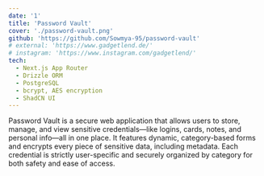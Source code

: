 ```yaml
---
date: '1'
title: 'Password Vault'
cover: './password-vault.png'
github: 'https://github.com/Sowmya-95/password-vault'
# external: 'https://www.gadgetlend.de/'
# instagram: 'https://www.instagram.com/gadgetlend/'
tech:
  - Next.js App Router
  - Drizzle ORM
  - PostgreSQL
  - bcrypt, AES encryption
  - ShadCN UI
---
```


Password Vault is a secure web application that allows users to store, manage, and view sensitive credentials—like logins, cards, notes, and personal info—all in one place. It features dynamic, category-based forms and encrypts every piece of sensitive data, including metadata. Each credential is strictly user-specific and securely organized by category for both safety and ease of access.